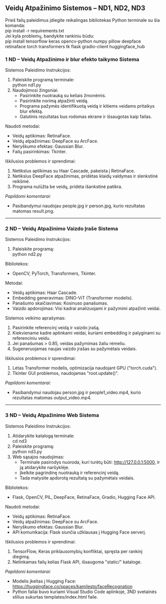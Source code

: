 ## Veidų Atpažinimo Sistemos – ND1, ND2, ND3

Prieš failų paleidimus įdiegite reikalingas bibliotekas Python terminale su šia komanda:<br>
   pip install -r requirements.txt<br>
Jei kyla problemų, bandykite rankiniu būdu:<br>
   pip install tensorflow keras opencv-python numpy pillow deepface retinaface torch transformers tk flask gradio-client huggingface_hub


### 1 ND – Veidų Atpažinimo ir blur efekto taikymo Sistema

Sistemos Paleidimo Instrukcijos:
1. Paleiskite programą terminale:<br>
   python nd1.py
2. Naudojimosi žingsniai:
   - Pasirinkite nuotrauką su keliais žmonėmis.
   - Pasirinkite norimą atpažinti veidą.
   - Programa pažymės identifikuotą veidą ir kitiems veidams pritaikys blur efektą.
   - Galutinis rezultatas bus rodomas ekrane ir išsaugotas kaip failas.

Naudoti metodai:
- Veidų aptikimas: RetinaFace.
- Veidų atpažinimas: DeepFace su ArcFace.
- Neryškumo efektas: Gaussian Blur.
- Failų pasirinkimas: Tkinter.

Iškilusios problemos ir sprendimai:
1. Netikslus aptikimas su Haar Cascade, pakeista į RetinaFace.
2. Netikslus DeepFace atpažinimas, pridėtas klaidų valdymas ir slenkstinė reikšmė.
3. Programa nulūžta be veidų, pridėta išankstinė patikra.


*Papildomi komentarai:*
- Pasibandymui naudojau people.jpg ir person.jpg, kurio rezultatas matomas result.png.
---

### 2 ND – Veidų Atpažinimo Vaizdo Įraše Sistema

Sistemos Paleidimo Instrukcijos:
1. Paleiskite programą:<br>
   python nd2.py

Bibliotekos:
- OpenCV, PyTorch, Transformers, Tkinter.

Metodai:
- Veidų aptikimas: Haar Cascade.
- Embedding generavimas: DINO-ViT (Transformer modelis).
- Panašumo skaičiavimas: Kosinuso panašumas.
- Vaizdo apdorojimas: Visi kadrai analizuojami ir pažymimi atpažinti veidai.

Sistemos veikimo aprašymas:
1. Pasirinkite referencinį veidą ir vaizdo įrašą.
2. Kiekviename kadre aptinkami veidai, kuriami embedding ir palyginami su referenciniu veidu.
3. Jei panašumas > 0.85, veidas pažymimas žaliu rėmeliu.
4. Sugeneruojamas naujas vaizdo įrašas su pažymėtais veidais.

Iškilusios problemos ir sprendimai:
1. Lėtas Transformer modelis, optimizacija naudojant GPU ("torch.cuda").
2. Tkinter GUI problemos, naudojamas "root.update()".

*Papildomi komentarai:*
- Pasibandymui naudojau person.jpg ir people1_video.mp4, kurio rezultatas matomas output_video.mp4.
---

### 3 ND – Veidų Atpažinimo Web Sistema

Sistemos Paleidimo Instrukcijos:
1. Atidarykite katalogą terminale:<br>
   cd nd3
2. Paleiskite programą:<br>
   python nd3.py
3. Web sąsajos naudojimas:
   - Terminale pasirodys nuoroda, kuri turėtų būti: http://127.0.0.1:5000, ir ją atidarykite naršyklėje.
   - Įkelkite pagrindinę nuotrauką ir referencinį veidą.
   - Tada matysite apdorotą rezultatą su pažymėtais veidais.

Bibliotekos:
- Flask, OpenCV, PIL, DeepFace, RetinaFace, Gradio, Hugging Face API.

Naudoti metodai:
- Veidų aptikimas: RetinaFace.
- Veidų atpažinimas: DeepFace su ArcFace.
- Neryškumo efektas: Gaussian Blur.
- API komunikacija: Flask siunčia užklausas į Hugging Face serverį.

Iškilusios problemos ir sprendimai:
1. TensorFlow, Keras priklausomybių konfliktai, spręsta per rankinį diegimą.
2. Netinkamas failų kelias Flask API, išsaugoma "static/" kataloge.

*Papildomi komentarai:*
- Modelis įkeltas į Hugging Face: https://huggingface.co/spaces/kamilesto/faceRecognation
- Python failai buvo kuriami Visual Studio Code aplinkoje, 3ND svetainės stilius sukurtas templates/index.html faile.
